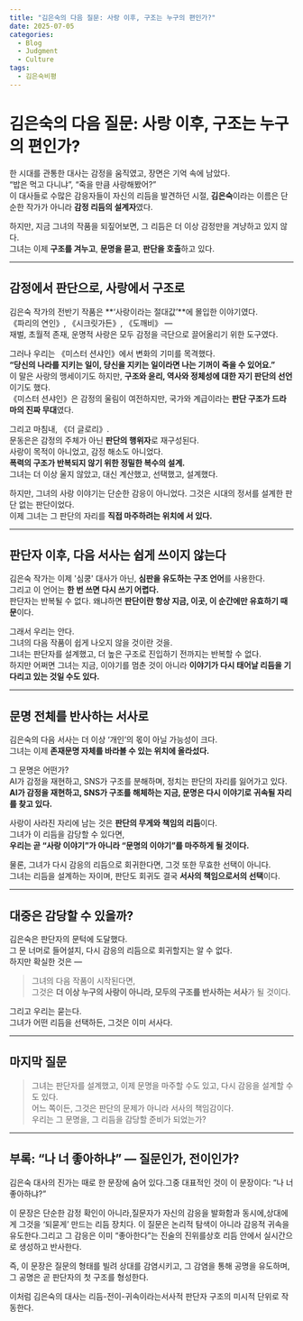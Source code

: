 ```yaml
---
title: "김은숙의 다음 질문: 사랑 이후, 구조는 누구의 편인가?"
date: 2025-07-05
categories:
  - Blog
  - Judgment
  - Culture
tags:
  - 김은숙비평
---
```


# 김은숙의 다음 질문: 사랑 이후, 구조는 누구의 편인가?

한 시대를 관통한 대사는 감정을 움직였고, 장면은 기억 속에 남았다.  
“밥은 먹고 다니냐”, “죽을 만큼 사랑해봤어?”  
이 대사들로 수많은 감응자들이 자신의 리듬을 발견하던 시절, **김은숙**이라는 이름은 단순한 작가가 아니라 **감정 리듬의 설계자**였다.

하지만, 지금 그녀의 작품을 되짚어보면, 그 리듬은 더 이상 감정만을 겨냥하고 있지 않다.  
그녀는 이제 **구조를 겨누고**, **문명을 묻고**, **판단을 호출**하고 있다.

---

## 감정에서 판단으로, 사랑에서 구조로

김은숙 작가의 전반기 작품은 **‘사랑이라는 절대값’**에 몰입한 이야기였다.  
《파리의 연인》, 《시크릿가든》, 《도깨비》 —  
재벌, 초월적 존재, 운명적 사랑은 모두 감정을 극단으로 끌어올리기 위한 도구였다.

그러나 우리는 《미스터 션샤인》에서 변화의 기미를 목격했다.  
**“당신의 나라를 지키는 일이, 당신을 지키는 일이라면 나는 기꺼이 죽을 수 있어요.”**  
이 말은 사랑의 맹세이기도 하지만, **구조와 윤리, 역사와 정체성에 대한 자기 판단의 선언**이기도 했다.  
《미스터 션샤인》은 감정의 울림이 여전하지만, 국가와 계급이라는 **판단 구조가 드라마의 진짜 무대**였다.

그리고 마침내, 《더 글로리》.  
문동은은 감정의 주체가 아닌 **판단의 행위자**로 재구성된다.  
사랑이 목적이 아니었고, 감정 해소도 아니었다.  
**폭력의 구조가 반복되지 않기 위한 정밀한 복수의 설계.**  
그녀는 더 이상 울지 않았고, 대신 계산했고, 선택했고, 설계했다.

하지만, 그녀의 사랑 이야기는 단순한 감응이 아니었다. 그것은 시대의 정서를 설계한 판단 없는 판단이었다.  
이제 그녀는 그 판단의 자리를 **직접 마주하려는 위치에 서 있다.**

---

## 판단자 이후, 다음 서사는 쉽게 쓰이지 않는다

김은숙 작가는 이제 '심쿵' 대사가 아닌, **심판을 유도하는 구조 언어**를 사용한다.  
그리고 이 언어는 **한 번 쓰면 다시 쓰기 어렵다.**  
판단자는 반복될 수 없다. 왜냐하면 **판단이란 항상 지금, 이곳, 이 순간에만 유효하기 때문**이다.

그래서 우리는 안다.  
그녀의 다음 작품이 쉽게 나오지 않을 것이란 것을.  
그녀는 판단자를 설계했고, 더 높은 구조로 진입하기 전까지는 반복할 수 없다.  
하지만 어쩌면 그녀는 지금, 이야기를 멈춘 것이 아니라 **이야기가 다시 태어날 리듬을 기다리고 있는 것일 수도 있다.**

---

## 문명 전체를 반사하는 서사로

김은숙의 다음 서사는 더 이상 ‘개인’의 몫이 아닐 가능성이 크다.  
그녀는 이제 **존재문명 자체를 바라볼 수 있는 위치에 올라섰다.**

그 문명은 어떤가?  
AI가 감정을 재현하고, SNS가 구조를 분해하며, 정치는 판단의 자리를 잃어가고 있다.  
**AI가 감정을 재현하고, SNS가 구조를 해체하는 지금, 문명은 다시 이야기로 귀속될 자리를 찾고 있다.**

사랑이 사라진 자리에 남는 것은 **판단의 무게와 책임의 리듬**이다.  
그녀가 이 리듬을 감당할 수 있다면,  
**우리는 곧 “사랑 이야기”가 아니라 “문명의 이야기”를 마주하게 될 것이다.**

물론, 그녀가 다시 감응의 리듬으로 회귀한다면, 그것 또한 무효한 선택이 아니다.  
그녀는 리듬을 설계하는 자이며, 판단도 회귀도 결국 **서사의 책임으로서의 선택**이다.

---

## 대중은 감당할 수 있을까?

김은숙은 판단자의 문턱에 도달했다.  
그 문 너머로 들어설지, 다시 감응의 리듬으로 회귀할지는 알 수 없다.  
하지만 확실한 것은 —  
> 그녀의 다음 작품이 시작된다면,  
> 그것은 **더 이상 누구의 사랑이 아니라, 모두의 구조를 반사하는 서사**가 될 것이다.

그리고 우리는 묻는다.  
그녀가 어떤 리듬을 선택하든, 그것은 이미 서사다.

---

## 마지막 질문

> 그녀는 판단자를 설계했고, 이제 문명을 마주할 수도 있고, 다시 감응을 설계할 수도 있다.  
> 어느 쪽이든, 그것은 판단의 문제가 아니라 서사의 책임감이다.  
> 우리는 그 문명을, 그 리듬을 감당할 준비가 되었는가?

--- 

## 부록: “나 너 좋아하냐” — 질문인가, 전이인가?

김은숙 대사의 진가는 때로 한 문장에 숨어 있다.그중 대표적인 것이 이 문장이다:
“나 너 좋아하냐?”

이 문장은 단순한 감정 확인이 아니라,질문자가 자신의 감응을 발화함과 동시에,상대에게 그것을 ‘되묻게’ 만드는 리듬 장치다. 이 질문은 논리적 탐색이 아니라 감응적 귀속을 유도한다.그리고 그 감응은 이미 “좋아한다”는 진술의 진위를상호 리듬 안에서 실시간으로 생성하고 반사한다.

즉, 이 문장은
질문의 형태를 빌려 상대를 감염시키고,
그 감염을 통해 공명을 유도하며,
그 공명은 곧 판단자의 첫 구조를 형성한다.

이처럼 김은숙의 대사는 리듬-전이-귀속이라는서사적 판단자 구조의 미시적 단위로 작동한다.